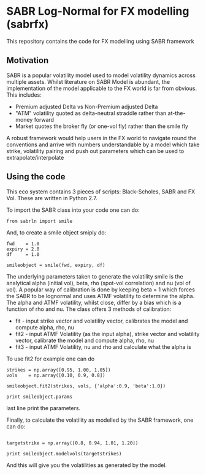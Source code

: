 # SABR Log-Normal for FX modelling (sabrfx)

This repository contains the code for FX modelling using SABR framework

## Motivation

SABR is a popular volatility model used to model volatility dynamics across multiple assets. Whilst literature on SABR Model is abundant, the implementation of the model applicable to the FX world is far from obvious. This includes:

* Premium adjusted Delta vs Non-Premium adjusted Delta
* "ATM" volatility quoted as delta-neutral straddle rather than at-the-money forward
* Market quotes the broker fly (or one-vol fly) rather than the smile fly

A robust framework would help users in the FX world to navigate round the conventions and arrive with numbers understandable by a model which take strike, volatility pairing and push out parameters which can be used to extrapolate/interpolate 

## Using the code

This eco system contains 3 pieces of scripts: Black-Scholes, SABR and FX Vol. These are written in Python 2.7.


To import the SABR class into your code one can do:
```
from sabrln import smile
```

And, to create a smile object smiply do:
```
fwd    = 1.0
expiry = 2.0
df     = 1.0

smileobject = smile(fwd, expiry, df)
```

The underlying parameters taken to generate the volatility smile is the analytical alpha (initial vol), beta, rho (spot-vol correlation) and nu (vol of vol). A popular way of calibration is done by keeping beta = 1 which forces the SABR to be lognormal and 
uses ATMF volatility to determine the alpha. The alpha and ATMF volatility, whilst close, differ by a bias which is a function of rho and nu. The class offers 3 methods of calibration:

* fit  - input strike vector and volatility vector, calibrates the model and compute alpha, rho, nu
* fit2 - input ATMF Volatility (as the input alpha), strike vector and volatility vector, calibrate the model and compute alpha, rho, nu
* fit3 - input ATMF Volatility, nu and rho and calculate what the alpha is

To use fit2 for example one can do

```
strikes = np.array([0.95, 1.00, 1.05])
vols    = np.array([0.10, 0.9, 0.8])

smileobject.fit2(strikes, vols, {'alpha':0.9, 'beta':1.0})

print smileobject.params

```
last line print the parameters.

Finally, to calculate the volatility as modelled by the SABR framework, one can do:

```

targetstrike = np.array([0.8, 0.94, 1.01, 1.20])

print smileobject.modelvols(targetstrikes)

```
And this will give you the volatilities as generated by the model. 
